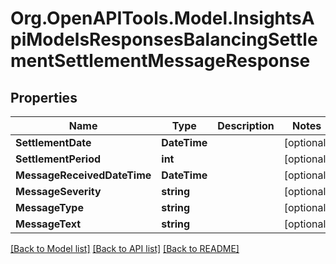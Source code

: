 # Org.OpenAPITools.Model.InsightsApiModelsResponsesBalancingSettlementSettlementMessageResponse

## Properties

Name | Type | Description | Notes
------------ | ------------- | ------------- | -------------
**SettlementDate** | **DateTime** |  | [optional] 
**SettlementPeriod** | **int** |  | [optional] 
**MessageReceivedDateTime** | **DateTime** |  | [optional] 
**MessageSeverity** | **string** |  | [optional] 
**MessageType** | **string** |  | [optional] 
**MessageText** | **string** |  | [optional] 

[[Back to Model list]](../README.md#documentation-for-models) [[Back to API list]](../README.md#documentation-for-api-endpoints) [[Back to README]](../README.md)

